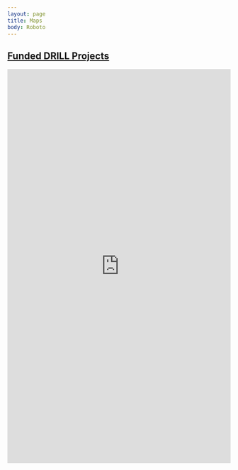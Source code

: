 ```yaml
---
layout: page
title: Maps
body: Roboto
---
```



## [Funded DRILL Projects](funded_map.html)


<iframe src="http://evanodell.com/maps/funded_map.html" style="border: none; width: 100%; height: 888px;"></iframe>
